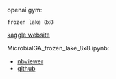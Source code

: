 openai gym:

    frozen lake 8x8

[kaggle website](https://www.kaggle.com/c/108-2-ntut-drl-hw1)

MicrobialGA_frozen_lake_8x8.ipynb:
- [nbviewer](https://nbviewer.jupyter.org/github/susuky/python_pratice/blob/master/2020_NTUT_DRL_HW/HW1/MicrobialGA_frozen_lake_8x8.ipynb)
- [github](https://github.com/susuky/python_pratice/blob/master/2020_NTUT_DRL_HW/HW1/MicrobialGA_frozen_lake_8x8.ipynb)
